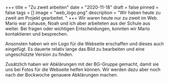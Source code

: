 +++
title = "Zu zweit arbeiten"
date = "2020-11-18"
draft = false
pinned = false
tags = []
image = "web_logo.png"
description = "Wir haben heute zu zweit am Projekt gearbeitet. "
+++
Wir waren heute nur zu zweit im Web. Mario war zuhause, Noah und ich aber arbeiteten aus der Schule aus weiter. Bei fragen oder wichtigen Entscheidungen, konnten wir Mario kontaktieren und besprechen. 

Ansonsten haben wir ein Logo für die Webseite erschaffen und dieses auch eingefügt. Es dauerte relativ lange das Bild zu bearbeiten und eine ungeschützte Version zu finden. 

Zusätzlich haben wir Abklärungen mit der BG-Gruppe gemacht, damit sie uns bei Fotos für die Webseite helfen können. Wir werden dazu aber noch nach der Bockwoche genauere Abklärungen machen.